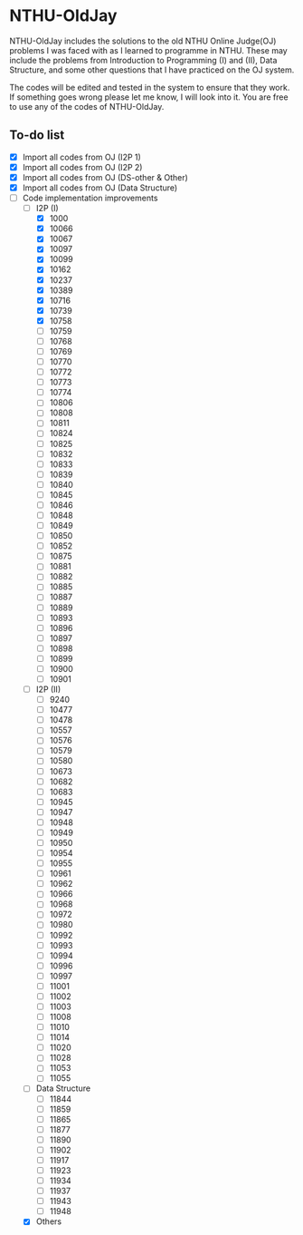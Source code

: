 # NTHU-OldJay

NTHU-OldJay includes the solutions to the old NTHU Online Judge(OJ) problems I was faced with as I learned to programme in NTHU. These may include the problems from Introduction to Programming (I) and (II), Data Structure, and some other questions that I have practiced on the OJ system.

The codes will be edited and tested in the system to ensure that they work. If something goes wrong please let me know, I will look into it. You are free to use any of the codes of NTHU-OldJay.

## To-do list

- [x] Import all codes from OJ (I2P 1)
- [x] Import all codes from OJ (I2P 2)
- [x] Import all codes from OJ (DS-other & Other)
- [x] Import all codes from OJ (Data Structure)
- [ ] Code implementation improvements
  - [ ] I2P (I)
    - [x] 1000
    - [x] 10066
    - [x] 10067
    - [x] 10097
    - [x] 10099
    - [x] 10162
    - [x] 10237
    - [x] 10389
    - [x] 10716
    - [x] 10739
    - [x] 10758
    - [ ] 10759
    - [ ] 10768
    - [ ] 10769
    - [ ] 10770
    - [ ] 10772
    - [ ] 10773
    - [ ] 10774
    - [ ] 10806
    - [ ] 10808
    - [ ] 10811
    - [ ] 10824
    - [ ] 10825
    - [ ] 10832
    - [ ] 10833
    - [ ] 10839
    - [ ] 10840
    - [ ] 10845
    - [ ] 10846
    - [ ] 10848
    - [ ] 10849
    - [ ] 10850
    - [ ] 10852
    - [ ] 10875
    - [ ] 10881
    - [ ] 10882
    - [ ] 10885
    - [ ] 10887
    - [ ] 10889
    - [ ] 10893
    - [ ] 10896
    - [ ] 10897
    - [ ] 10898
    - [ ] 10899
    - [ ] 10900
    - [ ] 10901
  - [ ] I2P (II)
    - [ ] 9240
    - [ ] 10477
    - [ ] 10478
    - [ ] 10557
    - [ ] 10576
    - [ ] 10579
    - [ ] 10580
    - [ ] 10673
    - [ ] 10682
    - [ ] 10683
    - [ ] 10945
    - [ ] 10947
    - [ ] 10948
    - [ ] 10949
    - [ ] 10950
    - [ ] 10954
    - [ ] 10955
    - [ ] 10961
    - [ ] 10962
    - [ ] 10966
    - [ ] 10968
    - [ ] 10972
    - [ ] 10980
    - [ ] 10992
    - [ ] 10993
    - [ ] 10994
    - [ ] 10996
    - [ ] 10997
    - [ ] 11001
    - [ ] 11002
    - [ ] 11003
    - [ ] 11008
    - [ ] 11010
    - [ ] 11014
    - [ ] 11020
    - [ ] 11028
    - [ ] 11053
    - [ ] 11055
  - [ ] Data Structure
    - [ ] 11844
    - [ ] 11859
    - [ ] 11865
    - [ ] 11877
    - [ ] 11890
    - [ ] 11902
    - [ ] 11917
    - [ ] 11923
    - [ ] 11934
    - [ ] 11937
    - [ ] 11943
    - [ ] 11948
  - [x] Others
